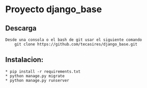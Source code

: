 # Proyecto django_base


## Descarga
    Desde una consola o el bash de git usar el siguiente comando
        git clone https://github.com/tecasires/django_base.git


## Instalacion:
    * pip install -r requirements.txt
    * python manage.py migrate
    * python manage.py runserver